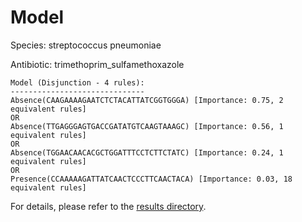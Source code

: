 
# Model

Species: streptococcus pneumoniae

Antibiotic: trimethoprim_sulfamethoxazole

```
Model (Disjunction - 4 rules):
------------------------------
Absence(CAAGAAAAGAATCTCTACATTATCGGTGGGA) [Importance: 0.75, 2 equivalent rules]
OR
Absence(TTGAGGGAGTGACCGATATGTCAAGTAAAGC) [Importance: 0.56, 1 equivalent rules]
OR
Absence(TGGAACAACACGCTGGATTTCCTCTTCTATC) [Importance: 0.24, 1 equivalent rules]
OR
Presence(CCAAAAAGATTATCAACTCCCTTCAACTACA) [Importance: 0.03, 18 equivalent rules]

```

For details, please refer to the [results directory](../../../../../results/scm_b/streptococcus+pneumoniae/trimethoprim_sulfamethoxazole/repeat_1/).

